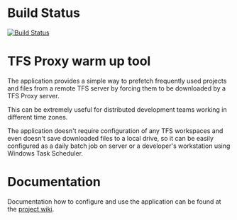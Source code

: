 Build Status
==
[![Build Status](https://dev.azure.com/niogithub/GitHub/_apis/build/status/norschel.TfsProxyWarmUp)](https://dev.azure.com/niogithub/GitHub/_build/latest?definitionId=1)

TFS Proxy warm up tool
==

The application provides a simple way to prefetch frequently used projects and files from a remote TFS server
by forcing them to be downloaded by a TFS Proxy server.

This can be extremely useful for distributed development teams working in different time zones.

The application doesn't require configuration of any TFS workspaces and even doesn't save downloaded files
to a local drive, so it can be easily configured as a daily batch job on server or a developer's workstation
using Windows Task Scheduler.

Documentation
==

Documentation how to configure and use the application can be found at the
[project wiki](https://github.com/kostrse/TfsProxyWarmUp/wiki).
